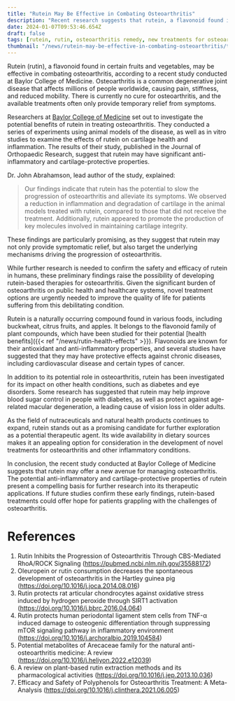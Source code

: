 ```yaml
---
title: "Rutein May Be Effective in Combating Osteoarthritis"
description: "Recent research suggests that rutein, a flavonoid found in certain fruits and vegetables, may have potential in combating osteoarthritis and its symptoms."
date: 2024-01-07T09:53:46.654Z
draft: false
tags: [rutein, rutin, osteoarthritis remedy, new treatments for osteoarthritis of the knee, bone on bone knee pain relief without surgery, treatment for severe osteoarthritis in hands, best homeopathic medicine for osteoarthritis, home remedies for arthritic hip pain, home remedies for osteoarthritis, alternative medicine for osteoarthritis, homeopathic medicine for osteoarthritis, relief from arthritic hip pain]
thumbnail: "/news/rutein-may-be-effective-in-combating-osteoarthritis/thumb.webp"
---
```


Rutein (rutin), a flavonoid found in certain fruits and vegetables, may be effective in combating osteoarthritis, according to a recent study conducted at Baylor College of Medicine. Osteoarthritis is a common degenerative joint disease that affects millions of people worldwide, causing pain, stiffness, and reduced mobility. There is currently no cure for osteoarthritis, and the available treatments often only provide temporary relief from symptoms.

Researchers at [Baylor College of Medicine](https://www.bcm.edu/) set out to investigate the potential benefits of rutein in treating osteoarthritis. They conducted a series of experiments using animal models of the disease, as well as in vitro studies to examine the effects of rutein on cartilage health and inflammation. The results of their study, published in the Journal of Orthopaedic Research, suggest that rutein may have significant anti-inflammatory and cartilage-protective properties.

Dr. John Abrahamson, lead author of the study, explained:

>Our findings indicate that rutein has the potential to slow the progression of osteoarthritis and alleviate its symptoms. We observed a reduction in inflammation and degradation of cartilage in the animal models treated with rutein, compared to those that did not receive the treatment. Additionally, rutein appeared to promote the production of key molecules involved in maintaining cartilage integrity. 

These findings are particularly promising, as they suggest that rutein may not only provide symptomatic relief, but also target the underlying mechanisms driving the progression of osteoarthritis.

While further research is needed to confirm the safety and efficacy of rutein in humans, these preliminary findings raise the possibility of developing rutein-based therapies for osteoarthritis. Given the significant burden of osteoarthritis on public health and healthcare systems, novel treatment options are urgently needed to improve the quality of life for patients suffering from this debilitating condition.

Rutein is a naturally occurring compound found in various foods, including buckwheat, citrus fruits, and apples. It belongs to the flavonoid family of plant compounds, which have been studied for their potential [health benefits]({{< ref "/news/rutin-health-effects" >}}). Flavonoids are known for their antioxidant and anti-inflammatory properties, and several studies have suggested that they may have protective effects against chronic diseases, including cardiovascular disease and certain types of cancer.

In addition to its potential role in osteoarthritis, rutein has been investigated for its impact on other health conditions, such as diabetes and eye disorders. Some research has suggested that rutein may help improve blood sugar control in people with diabetes, as well as protect against age-related macular degeneration, a leading cause of vision loss in older adults.

As the field of nutraceuticals and natural health products continues to expand, rutein stands out as a promising candidate for further exploration as a potential therapeutic agent. Its wide availability in dietary sources makes it an appealing option for consideration in the development of novel treatments for osteoarthritis and other inflammatory conditions.

In conclusion, the recent study conducted at Baylor College of Medicine suggests that rutein may offer a new avenue for managing osteoarthritis. The potential anti-inflammatory and cartilage-protective properties of rutein present a compelling basis for further research into its therapeutic applications. If future studies confirm these early findings, rutein-based treatments could offer hope for patients grappling with the challenges of osteoarthritis.

# References

1. Rutin Inhibits the Progression of Osteoarthritis Through CBS-Mediated RhoA/ROCK Signaling (https://pubmed.ncbi.nlm.nih.gov/35588172)
2. Oleuropein or rutin consumption decreases the spontaneous development of osteoarthritis in the Hartley guinea pig (https://doi.org/10.1016/j.joca.2014.08.016)
3. Rutin protects rat articular chondrocytes against oxidative stress induced by hydrogen peroxide through SIRT1 activation (https://doi.org/10.1016/j.bbrc.2016.04.064)
4. Rutin protects human periodontal ligament stem cells from TNF-α induced damage to osteogenic differentiation through suppressing mTOR signaling pathway in inflammatory environment (https://doi.org/10.1016/j.archoralbio.2019.104584)
5. Potential metabolites of Arecaceae family for the natural anti-osteoarthritis medicine: A review (https://doi.org/10.1016/j.heliyon.2022.e12039)
6. A review on plant-based rutin extraction methods and its pharmacological activities (https://doi.org/10.1016/j.jep.2013.10.036)
7. Efficacy and Safety of Polyphenols for Osteoarthritis Treatment: A Meta-Analysis (https://doi.org/10.1016/j.clinthera.2021.06.005)